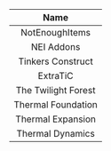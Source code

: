 | Name                |
|:-------------------:|
| NotEnoughItems      |
| NEI Addons          |
| Tinkers Construct   |
| ExtraTiC            |
| The Twilight Forest |
| Thermal Foundation  |
| Thermal Expansion   |
| Thermal Dynamics    |